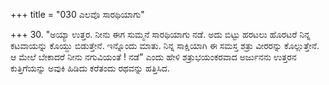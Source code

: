 +++
title = "030 ಎಲವೊ ಸಾರಥಿಯಾಗು"

+++
30. "ಅಯ್ಯಾ ಉತ್ತರ. ನೀನು ಈಗ ಸುಮ್ಮನೆ ಸಾರಥಿಯಾಗು ನಡೆ. ಅದು ಬಿಟ್ಟು ಹರಟಲು ಹೊರಟರೆ ನಿನ್ನ ಕಟವಾಯನ್ನು ಕೊಯ್ದು ಬಿಡುತ್ತೇನೆ. ಇನ್ನೊಂದು ಮಾತು. ನಿನ್ನ ಸಾಕ್ಷಿಯಾಗಿ ಈ ಸಮಸ್ತ ಶತ್ರು ವೀರರನ್ನು ಕೊಲ್ಲುತ್ತೇನೆ. ಆ ಮೇಲೆ ಬೇಕಾದರೆ ನೀನು ನಗುವಿಯಂತೆ ! ನಡೆ" ಎಂದು ಹೇಳಿ ಶತ್ರುಭಯಂಕರವಾದ ಅರ್ಜುನನು ಉತ್ತರನ ಕುತ್ತಿಗೆಯನ್ನು ಅವುಕಿ ಹಿಡಿದು ಕರೆತಂದು ರಥವನ್ನು ಹತ್ತಿಸಿದ.